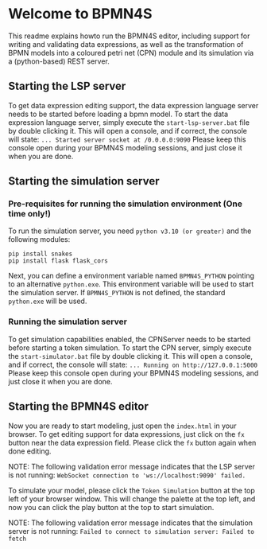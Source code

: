 # Welcome to BPMN4S

This readme explains howto run the BPMN4S editor, including support for writing and validating data expressions, as well as the transformation of BPMN models into a coloured petri net (CPN) module and its simulation via a (python-based) REST server.

## Starting the LSP server

To get data expression editing support, the data expression language server needs to be started before loading a bpmn model.
To start the data expression language server, simply execute the `start-lsp-server.bat` file by double clicking it.
This will open a console, and if correct, the console will state: `... Started server socket at /0.0.0.0:9090`
Please keep this console open during your BPMN4S modeling sessions, and just close it when you are done.

## Starting the simulation server

### Pre-requisites for running the simulation environment (One time only!)
To run the simulation server, you need ``python v3.10 (or greater)`` and the following modules:

```
pip install snakes 
pip install flask flask_cors
```

Next, you can define a environment variable named ``BPMN4S_PYTHON`` pointing to an alternative ``python.exe``.
This environment variable will be used to start the simulation server.
If ``BPMN4S_PYTHON`` is not defined, the standard ``python.exe`` will be used.


### Running the simulation server

To get simulation capabilities enabled, the CPNServer needs to be started before starting a token simulation.
To start the CPN server, simply execute the `start-simulator.bat` file by double clicking it.
This will open a console, and if correct, the console will state: `... Running on http://127.0.0.1:5000`
Please keep this console open during your BPMN4S modeling sessions, and just close it when you are done.

## Starting the BPMN4S editor

Now you are ready to start modeling, just open the `index.html` in your browser.
To get editing support for data expressions, just click on the `fx` button near the data expression field.
Please click the `fx` button again when done editing.

NOTE: The following validation error message indicates that the LSP server is not running:
      `WebSocket connection to 'ws://localhost:9090' failed.`

To simulate your model, please click the `Token Simulation` button at the top left of your browser window.
This will change the palette at the top left, and now you can click the play button at the top to start simulation.

NOTE: The following validation error message indicates that the simulation server is not running:
      `Failed to connect to simulation server: Failed to fetch`